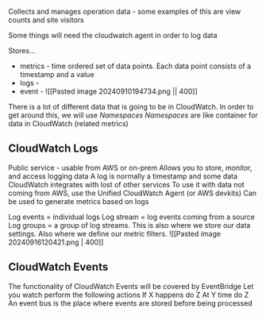 Collects and manages operation data - some examples of this are view counts and site visitors

Some things will need the cloudwatch agent in order to log data

Stores...
* metrics - time ordered set of data points. Each data point consists of a timestamp and a value
* logs - 
* event - 
![[Pasted image 20240910194734.png || 400]]

There is a lot of different data that is going to be in CloudWatch. In order to get around this, we will use *Namespaces*
*Namespaces* are like container for data in CloudWatch (related metrics)

## CloudWatch Logs
Public service - usable from AWS or on-prem
Allows you to store, monitor, and access logging data
A log is normally a timestamp and some data
CloudWatch integrates with lost of other services
To use it with data not coming from AWS, use the Unified CloudWatch Agent (or AWS devkits)
Can be used to generate metrics based on logs

Log events = individual logs
Log stream = log events coming from a source
Log groups = a group of log streams. This is also where we store our data settings. Also where we define our metric filters.
![[Pasted image 20240916120421.png | 400]]

## CloudWatch Events
The functionality of CloudWatch Events will be covered by EventBridge
Let you watch perform the following actions
	If X happens do Z
	At Y time do Z
An event bus is the place where events are stored before being processed

